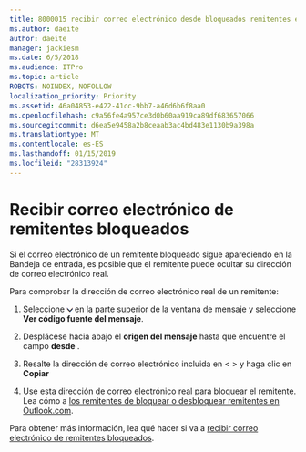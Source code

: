 ```yaml
---
title: 8000015 recibir correo electrónico desde bloqueados remitentes en Outlook.com
ms.author: daeite
author: daeite
manager: jackiesm
ms.date: 6/5/2018
ms.audience: ITPro
ms.topic: article
ROBOTS: NOINDEX, NOFOLLOW
localization_priority: Priority
ms.assetid: 46a04853-e422-41cc-9bb7-a46d6b6f8aa0
ms.openlocfilehash: c9a56fe4a957ce3d0b60aa919ca89df683657066
ms.sourcegitcommit: d6ea5e9458a2b8ceaab3ac4bd483e1130b9a398a
ms.translationtype: MT
ms.contentlocale: es-ES
ms.lasthandoff: 01/15/2019
ms.locfileid: "28313924"
---
```

# <a name="receiving-email-from-blocked-senders"></a>Recibir correo electrónico de remitentes bloqueados

Si el correo electrónico de un remitente bloqueado sigue apareciendo en la Bandeja de entrada, es posible que el remitente puede ocultar su dirección de correo electrónico real.
  
Para comprobar la dirección de correo electrónico real de un remitente:
  
1. Seleccione ![más acciones](media/11884972-7ebb-4afe-8b50-63efefb7cca8.png) en la parte superior de la ventana de mensaje y seleccione **Ver código fuente del mensaje**.
    
2. Desplácese hacia abajo el **origen del mensaje** hasta que encuentre el campo **desde** . 
    
3. Resalte la dirección de correo electrónico incluida en \< \> y haga clic en **Copiar**
    
4. Use esta dirección de correo electrónico real para bloquear el remitente. Lea cómo a [los remitentes de bloquear o desbloquear remitentes en Outlook.com](https://support.office.com/article/afba1c94-77bb-4f50-8b85-057cf52f4d5e.aspx).
    
Para obtener más información, lea qué hacer si va a [recibir correo electrónico de remitentes bloqueados](https://go.microsoft.com/fwlink/p/?linkid=2002011&amp;clcid=0x409).
  

